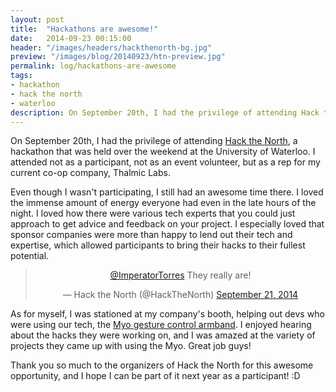 ```yaml
---
layout: post
title:  "Hackathons are awesome!"
date:   2014-09-23 00:15:00
header: "/images/headers/hackthenorth-bg.jpg"
preview: "/images/blog/20140923/htn-preview.jpg"
permalink: log/hackathons-are-awesome
tags:
- hackathon
- hack the north
- waterloo
description: On September 20th, I had the privilege of attending Hack the North, a hackathon that was held over the weekend at the University of Waterloo.
---
```


On September 20th, I had the privilege of attending <a href="http://hackthenorth.com/">Hack the North</a>, a hackathon that was held over 
the weekend at the University of Waterloo. I attended not as a participant, not as an event volunteer, but as a rep for my 
current co-op company, Thalmic Labs.

Even though I wasn't participating, I still had an awesome time there. I loved the immense amount of energy everyone had even in 
the late hours of the night. I loved how there were various tech experts that you could just approach to get advice and feedback 
on your project. I especially loved that sponsor companies were more than happy to lend out their tech and expertise, which 
allowed participants to bring their hacks to their fullest potential.

<div class="padaround">
    <blockquote class="twitter-tweet" lang="en" align="center"><p><a href="https://twitter.com/ImperatorTorres">@ImperatorTorres</a> They really are!</p>&mdash; Hack the North (@HackTheNorth) <a href="https://twitter.com/HackTheNorth/status/513502093752414208">September 21, 2014</a></blockquote>
    <script async src="//platform.twitter.com/widgets.js" charset="utf-8"></script>
</div>

As for myself, I was stationed at my company's booth, helping out devs who were using our tech, the 
[Myo gesture control armband](https://www.thalmic.com/en/myo/). I enjoyed hearing about the hacks  they were working on, and I 
was amazed at the variety of projects they came up with using the Myo. Great job guys!

Thank you so much to the organizers of Hack the North for this awesome opportunity, and I hope I can be part of it next year as a 
participant! :D